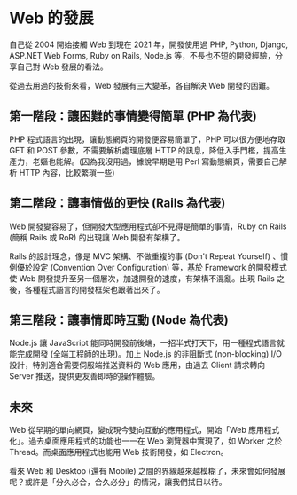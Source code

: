 # Web 的發展

自己從 2004 開始接觸 Web 到現在 2021 年，開發使用過 PHP, Python, Django, ASP.NET Web Forms, Ruby on Rails, Node.js 等，不長也不短的開發經驗，分享自己對 Web 發展的看法。

從過去用過的技術來看，Web 發展有三大變革，各自解決 Web 開發的困難。

## 第一階段：讓困難的事情變得簡單 (PHP 為代表)

PHP 程式語言的出現，讓動態網頁的開發便容易簡單了，PHP 可以很方便地存取 GET 和 POST 參數，不需要解析處理底層 HTTP 的訊息，降低入手門檻，提高生產力，老嫗也能解。(因為我沒用過，據說早期是用 Perl 寫動態網頁，需要自己解析 HTTP 內容，比較繁瑣一些)

## 第二階段：讓事情做的更快 (Rails 為代表)

Web 開發變容易了，但開發大型應用程式卻不見得是簡單的事情，Ruby on Rails (簡稱 Rails 或 RoR) 的出現讓 Web 開發有架構了。

Rails 的設計理念，像是 MVC 架構、不做重複的事 (Don't Repeat Yourself) 、慣例優於設定 (Convention Over Configuration) 等，基於 Framework 的開發模式使 Web 開發提升至另一個層次，加速開發的速度，有架構不混亂。出現 Rails 之後，各種程式語言的開發框架也跟著出來了。

## 第三階段：讓事情即時互動 (Node 為代表)

Node.js 讓 JavaScript 能同時開發前後端，一招半式打天下，用一種程式語言就能完成開發 (全端工程師的出現)。加上 Node.js 的非阻斷式 (non-blocking) I/O 設計，特別適合需要伺服端推送資料的 Web 應用，由過去 Client 請求轉向 Server 推送，提供更友善即時的操作體驗。

## 未來

Web 從早期的單向網頁，變成現今雙向互動的應用程式，開始「Web 應用程式化」。過去桌面應用程式的功能也一一在 Web 瀏覽器中實現了，如 Worker 之於 Thread。而桌面應用程式也能用 Web 技術開發，如 Electron。

看來 Web 和 Desktop (還有 Mobile) 之間的界線越來越模糊了，未來會如何發展呢？或許是「分久必合，合久必分」的情況，讓我們拭目以待。
